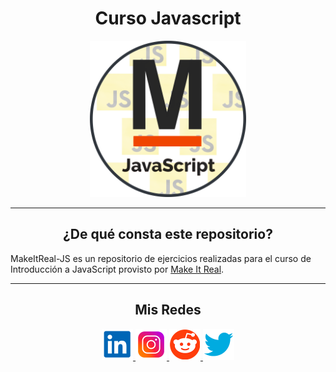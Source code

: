<h1 align="center"> Curso Javascript </h1>


<p align="center">
  <a href="https://minaclavero.polotecnologico.ar/">
  <img height=250px src="README.resources/r_mir_js.png"/>
  </a>
</p>


***
<center>

<h2 align="center"> ¿De qué consta este repositorio?</h2>
</center>

MakeItReal-JS es un repositorio de ejercicios realizadas para el curso de Introducción a JavaScript provisto por <a href="https://makeitreal.camp/" target="_blank">Make It Real</a>.


***

<center>

<h2 align="center"> Mis Redes </h2>
<p  align="center">
<a href="https://www.linkedin.com/in/duboisfacu/" target="_blank">
  <img src="README.resources/lkn.png" height=50px>
</a>
<a href="https://www.instagram.com/duboisfacu/" target="_blank">
  <img src="README.resources/ig.png" height=50px>
</a>
<a href="https://www.reddit.com/user/duboisfacu" target="_blank">
<img src="README.resources/rddt.png" height=50px>
</a>
<a href="https://twitter.com/duboisfacu" target="_blank">
<img src="README.resources/twt.png" height=50px>
</a>
  </p>
</center>


